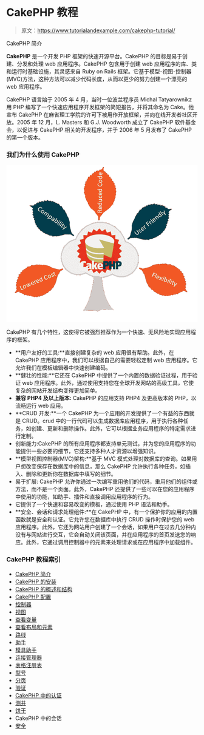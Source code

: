 # CakePHP 教程

> 原文：<https://www.tutorialandexample.com/cakephp-tutorial/>

CakePHP 简介

**CakePHP** 是一个开发 PHP 框架的快速开源平台。CakePHP 的目标是易于创建、分发和处理 web 应用程序。CakePHP 包含用于创建 web 应用程序的库、类和运行时基础设施，其灵感来自 Ruby on Rails 框架。它基于模型-视图-控制器(MVC)方法，这种方法可以减少代码长度，从而以更少的努力创建一个漂亮的 web 应用程序。

CakePHP 语言始于 2005 年 4 月，当时一位波兰程序员 Michal Tatyarownikz 用 PHP 编写了一个快速应用程序开发框架的简短报告，并将其命名为 Cake。他宣布 CakePHP 在麻省理工学院的许可下被用作开放框架，并向在线开发者社区开放。2005 年 12 月，L. Masters 和 G.J. Woodworth 成立了 CakePHP 软件基金会，以促进与 CakePHP 相关的开发程序，并于 2006 年 5 月发布了 CakePHP 的第一个版本。

### 我们为什么使用 CakePHP

![uses of CakePHP](img/7f0f2b2aa6bed880c82cea7910978f45.png)

CakePHP 有几个特性，这使得它被强烈推荐作为一个快速、无风险地实现应用程序的框架。

*   **用户友好的工具:**直接创建复杂的 web 应用很有帮助。此外，在 CakePHP 应用程序中，我们可以根据自己的需要轻松定制 web 应用程序。它允许我们在模板编辑器中快速创建编码。
*   **健壮的性能:**它还在 CakePHP 中提供了一个内置的数据验证过程，用于验证 web 应用程序。此外，通过使用支持您在全球开发网站的高级工具，它使复杂的网站开发结构变得更加简单。
*   **兼容 PHP4 及以上版本:** CakePHP 的应用支持 PHP4 及更高版本的 PHP，以流畅运行 web 应用。
*   **CRUD 开发:**一个 CakePHP 为一个应用的开发提供了一个有益的东西就是 CRUD。crud 中的一行代码可以生成数据库应用程序，用于执行各种任务，如创建、更新和删除操作。此外，它可以根据业务应用程序的特定需求进行定制。
*   创新能力:CakePHP 的所有应用程序都支持单元测试，并为您的应用程序的功能提供一些必要的细节，它还支持多种人才资源以增强知识。
*   **模型视图控制器(MVC)架构:**基于 MVC 模式处理对数据库的查询。如果用户想改变保存在数据库中的信息，那么 CakePHP 允许执行各种任务，如插入、删除和更新你在数据库中填写的细节。
*   易于扩展: CakePHP 允许你通过一次编写重用他们的代码，重用他们的组件或方法，而不是一个页面。此外，CakePHP 还提供了一些可以在您的应用程序中使用的功能，如助手、插件和直接调用应用程序的行为。
*   它提供了一个快速和容易改变的模板，通过使用 PHP 语法和助手。
*   **安全、会话和请求处理组件:**在 CakePHP 中，有一个保护你的应用的内置函数就是安全和认证。它允许您在数据库中执行 CRUD 操作时保护您的 web 应用程序。此外，它还为网站用户创建了一个会话，如果用户在过去几分钟内没有与网站进行交互，它会自动关闭该页面，并在应用程序的首页发送您的响应。此外，它通过调用控制器中的元素来处理请求或在应用程序中加载组件。

### CakePHP 教程索引

*   [CakePHP 简介](https://www.tutorialandexample.com/cakephp-tutorial/)
*   [CakePHP 的安装](https://www.tutorialandexample.com/cakephp-installation/)
*   [CakePHP 的概述和结构](https://www.tutorialandexample.com/structure-of-cakephp/)
*   [CakePHP 配置](https://www.tutorialandexample.com/cakephp-configuration/)
*   [控制器](https://www.tutorialandexample.com/cakephp-controller/)
*   [视图](https://www.tutorialandexample.com/cakephp-view/)
*   [查看变量](https://www.tutorialandexample.com/cakephp-view-variables/)
*   [查看布局和元素](https://www.tutorialandexample.com/cakephp-layouts/)
*   [路线](https://www.tutorialandexample.com/cakephp-routes/)
*   [助手](https://www.tutorialandexample.com/cakephp-helper/)
*   [模具助手](https://www.tutorialandexample.com/cakephp-formhelper/)
*   [连接管理器](https://www.tutorialandexample.com/cakephp-connection-manager/)
*   [表格注册表](https://www.tutorialandexample.com/cakephp-tableregistry/)
*   [型号](https://www.tutorialandexample.com/cakephp-model-convention/)
*   [分页](https://www.tutorialandexample.com/cakephp-pagination/)
*   [验证](https://www.tutorialandexample.com/cakephp-validation/)
*   [CakePHP 中的认证](https://www.tutorialandexample.com/authentication-in-cakephp/)
*   [测井](https://www.tutorialandexample.com/cakephp-logging/)
*   [饼干](https://www.tutorialandexample.com/cakephp-cookies)
*   CakePHP 中的会话
*   [安全](https://www.tutorialandexample.com/cakephp-security/)